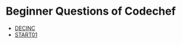 # Beginner Questions of Codechef

-   [DECINC](https://www.codechef.com/problems/DECINC)
-   [START01](https://www.codechef.com/problems/START01)